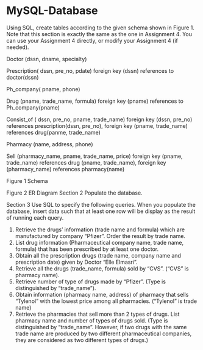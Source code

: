 # MySQL-Database
Using SQL, create tables according to the given schema shown in Figure 1. Note that this section is exactly the same as the one in Assignment 4.  You can use your Assignment 4 directly, or modify your Assignment 4 (if needed).  

Doctor (dssn, dname, specialty)

Prescription( dssn, pre_no, pdate)  foreign key (dssn) references to doctor(dssn)

Ph_company( pname, phone)

Drug (pname, trade_name, formula) foreign key (pname) references to Ph_company(pname)

Consist_of ( dssn, pre_no, pname, trade_name) foreign key (dssn, pre_no) references prescription(dssn, pre_no), foreign key (pname, trade_name) references drug(panme, trade_name)

Pharmacy (name, address, phone)

Sell (pharmacy_name, pname, trade_name, price) foreign key (pname, trade_name) references drug (pname, trade_name), foreign key (pharmacy_name) references pharmacy(name)

Figure 1 Schema


 
Figure 2 ER Diagram
Section 2
Populate the database.  

Section 3
Use SQL to specify the following queries.   When you populate the database, insert data such that at least one row will be display as the result of running each query.
1)	Retrieve the drugs’ information (trade name and formula) which are manufactured by company “Pfizer”. Order the result by trade name.
2)	List drug information (Pharmaceutical company name, trade name, formula) that has been prescribed by at least one doctor.
3)	Obtain all the prescription drugs (trade name, company name and prescription date) given by Doctor “Elle Elmasri”.
4)	Retrieve all the drugs (trade_name, formula) sold by “CVS”. (“CVS” is pharmacy name).
5)	Retrieve number of type of drugs made by “Pfizer”. (Type is distinguished by “trade_name”).
6)	Obtain information (pharmacy name, address) of pharmacy that sells “Tylenol” with the lowest price among all pharmacies. (“Tylenol” is trade name)
7)	Retrieve the pharmacies that sell more than 2 types of drugs. List pharmacy name and number of types of drugs sold. (Type is distinguished by “trade_name”. However, if two drugs with the same trade name are produced by two different pharmaceutical companies, they are considered as two different types of drugs.)
